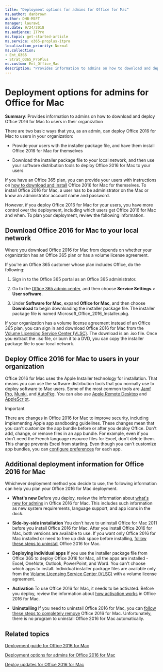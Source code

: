 ```yaml
---
title: "Deployment options for admins for Office for Mac"
ms.author: danbrown
author: DHB-MSFT
manager: laurawi
ms.date: 9/24/2018
ms.audience: ITPro
ms.topic: get-started-article
ms.service: o365-proplus-itpro
localization_priority: Normal
ms.collection: 
- Ent_O365
- Strat_O365_ProPlus
ms.custom: Ent_Office_Mac
description: "Provides information to admins on how to download and deploy Office for Mac to users in their organization"
---
```


# Deployment options for admins for Office for Mac

 **Summary**: Provides information to admins on how to download and deploy Office 2016 for Mac to users in their organization
  
There are two basic ways that you, as an admin, can deploy Office 2016 for Mac to users in your organization:
  
- Provide your users with the installer package file, and have them install Office 2016 for Mac for themselves
    
- Download the installer package file to your local network, and then use your software distribution tools to deploy Office 2016 for Mac to your users
    
If you have an Office 365 plan, you can provide your users with instructions on [how to download and install](https://support.office.com/article/4414eaaf-0478-48be-9c42-23adc4716658?#InstallSteps=Install_on_a_Mac) Office 2016 for Mac for themselves. To install Office 2016 for Mac, a user has to be administrator on the Mac or know an administrator account name and password. 
  
However, if you deploy Office 2016 for Mac for your users, you have more control over the deployment, including which users get Office 2016 for Mac and when. To plan your deployment, review the following information.
  
## Download Office 2016 for Mac to your local network

Where you download Office 2016 for Mac from depends on whether your organization has an Office 365 plan or has a volume license agreement.
  
If you're an Office 365 customer whose plan includes Office, do the following:
  
1. Sign in to the Office 365 portal as an Office 365 administrator.
    
2. Go to the [Office 365 admin center](https://support.office.com/Article/58537702-d421-4d02-8141-e128e3703547), and then choose **Service Settings** > **User software**.
    
3. Under **Software for Mac**, expand **Office for Mac**, and then choose **Download** to begin downloading the installer package file. The installer package file is named Microsoft_Office_2016_Installer.pkg. 
    
If your organization has a volume license agreement instead of an Office 365 plan, you can sign in and download Office 2016 for Mac from the [Volume Licensing Service Center (VLSC)](https://www.microsoft.com/Licensing/servicecenter/default.aspx). The download is an .iso file. Once you extract the .iso file, or burn it to a DVD, you can copy the installer package file to your local network.
  
## Deploy Office 2016 for Mac to users in your organization

Office 2016 for Mac uses the Apple Installer technology for installation. That means you can use the software distribution tools that you normally use to deploy software to Mac users. Some of the most common tools are [Jamf Pro](https://www.jamfsoftware.com/products/casper-suite/), [Munki](https://www.munki.org/), and [AutoPkg](https://autopkg.github.io/autopkg/). You can also use [Apple Remote Desktop](https://www.apple.com/remotedesktop/) and [AppleScript](https://developer.apple.com/library/mac/documentation/AppleScript/Conceptual/AppleScriptX/AppleScriptX.html).
  
> [!IMPORTANT]
> There are changes in Office 2016 for Mac to improve security, including implementing Apple app sandboxing guidelines. These changes mean that you can't customize the app bundle before or after you deploy Office. Don't add, change, or remove files in an app bundle. For example, even if you don't need the French language resource files for Excel, don't delete them. This change prevents Excel from starting. Even though you can't customize app bundles, you can [configure preferences](deploy-preferences-for-office-for-mac.md) for each app. 
  
## Additional deployment information for Office 2016 for Mac

Whichever deployment method you decide to use, the following information can help you plan your Office 2016 for Mac deployment.
  
- **What's new** Before you deploy, review the information about [what's new for admins](what-s-new-for-admins-in-office-for-mac.md) in Office 2016 for Mac. This includes such information as new system requirements, language support, and app icons in the dock. 
    
- **Side-by-side installation** You don't have to uninstall Office for Mac 2011 before you install Office 2016 for Mac. After you install Office 2016 for Mac, both versions are available to use. If you want only Office 2016 for Mac installed or need to free up disk space before installing, [follow these steps to uninstall](https://support.office.com/article/ba8d8d13-0015-4eea-b60b-7719c2cedd17) Office 2016 for Mac. 
    
- **Deploying individual apps** If you use the installer package file from Office 365 to deploy Office 2016 for Mac, all the apps are installed - Excel, OneNote, Outlook, PowerPoint, and Word. You can't choose which apps to install. Individual installer package files are available only from the [Volume Licensing Service Center (VLSC)](https://www.microsoft.com/Licensing/servicecenter/default.aspx) with a volume license agreement. 
    
- **Activation** To use Office 2016 for Mac, it needs to be activated. Before you deploy, review the information about [how activation works](overview-of-activation-for-office-for-mac.md) in Office 2016 for Mac. 
    
- **Uninstalling** If you need to uninstall Office 2016 for Mac, you can [follow these steps to completely remove](https://support.office.com/article/ec3aa66e-6a76-451f-9d35-cba2e14e94c0) Office 2016 for Mac. Unfortunately, there is no program to uninstall Office 2016 for Mac automatically. 
    
## Related topics
[Deployment guide for Office 2016 for Mac](deployment-guide-for-office-for-mac.md)
  
[Deployment options for admins for Office 2016 for Mac](deployment-options-for-office-for-mac.md)
  
[Deploy updates for Office 2016 for Mac](deploy-updates-for-office-for-mac.md)


